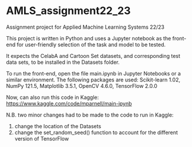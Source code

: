# AMLS_assignment22_23
Assignment project for Applied Machine Learning Systems 22/23

This project is written in Python and uses a Jupyter notebook as the front-end for user-friendly selection of the task and model to be tested.

It expects the CelabA and Cartoon Set datasets, and corresponding test data sets, to be installed in the Datasets folder.

To run the front-end, open the file main.ipynb in Jupyter Notebooks or a similar environment. The following packages are used: Scikit-learn 1.02, NumPy 121.5, Matplotlib 3.5.1, OpenCV 4.6.0, TensorFlow 2.0.0

Now, can also run this code in Kaggle: https://www.kaggle.com/code/mparnell/main-ipynb

N.B. two minor changes had to be made to the code to run in Kaggle:
  1. change the location of the Datasets
  2. change the set_random_seed() function to account for the different version of TensorFlow
  
